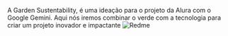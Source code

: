 A Garden Sustentability, é uma ideação para o projeto da Alura com o Google Gemini.
Aqui nós iremos combinar o verde com a tecnologia para criar um projeto inovador e impactante
![Redme](https://github.com/user-attachments/assets/f124d6ca-ec04-4dc9-b7a1-7fa4f391ba15)
